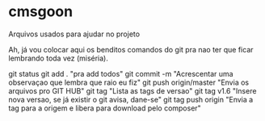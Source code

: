 # cmsgoon

Arquivos usados para ajudar no projeto

Ah, já vou colocar aqui os benditos comandos do git pra nao ter que ficar lembrando toda vez (miséria).

git status
git add . "pra add todos"
git commit -m "Acrescentar uma observaçao que lembra que raio eu fiz"
git push origin/master "Envia os arquivos pro GIT HUB" 
git tag "Lista as tags de versao"
git tag v1.6 "Insere nova versao, se já existir o git avisa, dane-se"
git tag push origin "Envia a tag para a origem e libera para download pelo composer"